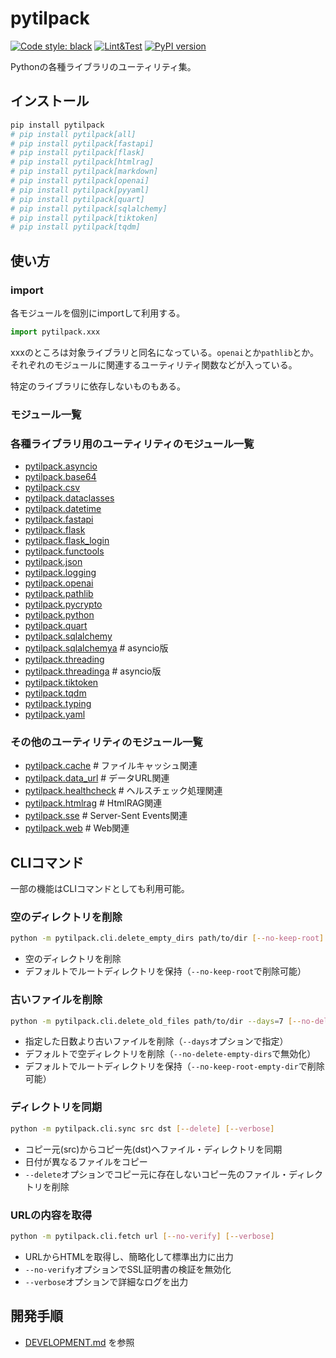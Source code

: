 # pytilpack

[![Code style: black](https://img.shields.io/badge/code%20style-black-000000.svg)](https://github.com/psf/black)
[![Lint&Test](https://github.com/ak110/pytilpack/actions/workflows/python-app.yml/badge.svg)](https://github.com/ak110/pytilpack/actions/workflows/python-app.yml)
[![PyPI version](https://badge.fury.io/py/pytilpack.svg)](https://badge.fury.io/py/pytilpack)

Pythonの各種ライブラリのユーティリティ集。

## インストール

```bash
pip install pytilpack
# pip install pytilpack[all]
# pip install pytilpack[fastapi]
# pip install pytilpack[flask]
# pip install pytilpack[htmlrag]
# pip install pytilpack[markdown]
# pip install pytilpack[openai]
# pip install pytilpack[pyyaml]
# pip install pytilpack[quart]
# pip install pytilpack[sqlalchemy]
# pip install pytilpack[tiktoken]
# pip install pytilpack[tqdm]
```

## 使い方

### import

各モジュールを個別にimportして利用する。

```python
import pytilpack.xxx
```

xxxのところは対象ライブラリと同名になっている。`openai`とか`pathlib`とか。
それぞれのモジュールに関連するユーティリティ関数などが入っている。

特定のライブラリに依存しないものもある。

### モジュール一覧

### 各種ライブラリ用のユーティリティのモジュール一覧

- [pytilpack.asyncio](pytilpack/asyncio.py)
- [pytilpack.base64](pytilpack/base64.py)
- [pytilpack.csv](pytilpack/csv.py)
- [pytilpack.dataclasses](pytilpack/dataclasses.py)
- [pytilpack.datetime](pytilpack/datetime.py)
- [pytilpack.fastapi](pytilpack/fastapi_/__init_.py)
- [pytilpack.flask](pytilpack/flask_/__init_.py)
- [pytilpack.flask_login](pytilpack/flask.py)
- [pytilpack.functools](pytilpack/functools.py)
- [pytilpack.json](pytilpack/json.py)
- [pytilpack.logging](pytilpack/logging.py)
- [pytilpack.openai](pytilpack/openai.py)
- [pytilpack.pathlib](pytilpack/pathlib.py)
- [pytilpack.pycrypto](pytilpack/pycrypto.py)
- [pytilpack.python](pytilpack/python.py)
- [pytilpack.quart](pytilpack/quart_/__init_.py)
- [pytilpack.sqlalchemy](pytilpack/sqlalchemy.py)
- [pytilpack.sqlalchemya](pytilpack/sqlalchemya.py)  # asyncio版
- [pytilpack.threading](pytilpack/threading.py)
- [pytilpack.threadinga](pytilpack/threadinga.py)  # asyncio版
- [pytilpack.tiktoken](pytilpack/tiktoken.py)
- [pytilpack.tqdm](pytilpack/tqdm.py)
- [pytilpack.typing](pytilpack/typing.py)
- [pytilpack.yaml](pytilpack/yaml.py)

### その他のユーティリティのモジュール一覧

- [pytilpack.cache](pytilpack/cache.py)  # ファイルキャッシュ関連
- [pytilpack.data_url](pytilpack/data_url.py)  # データURL関連
- [pytilpack.healthcheck](pytilpack/healthcheck.py)  # ヘルスチェック処理関連
- [pytilpack.htmlrag](pytilpack/htmlrag.py)  # HtmlRAG関連
- [pytilpack.sse](pytilpack/sse.py)  # Server-Sent Events関連
- [pytilpack.web](pytilpack/web.py)  # Web関連

## CLIコマンド

一部の機能はCLIコマンドとしても利用可能。

### 空のディレクトリを削除

```bash
python -m pytilpack.cli.delete_empty_dirs path/to/dir [--no-keep-root] [--verbose]
```

- 空のディレクトリを削除
- デフォルトでルートディレクトリを保持（`--no-keep-root`で削除可能）

### 古いファイルを削除

```bash
python -m pytilpack.cli.delete_old_files path/to/dir --days=7 [--no-delete-empty-dirs] [--no-keep-root-empty-dir] [--verbose]
```

- 指定した日数より古いファイルを削除（`--days`オプションで指定）
- デフォルトで空ディレクトリを削除（`--no-delete-empty-dirs`で無効化）
- デフォルトでルートディレクトリを保持（`--no-keep-root-empty-dir`で削除可能）

### ディレクトリを同期

```bash
python -m pytilpack.cli.sync src dst [--delete] [--verbose]
```

- コピー元(src)からコピー先(dst)へファイル・ディレクトリを同期
- 日付が異なるファイルをコピー
- `--delete`オプションでコピー元に存在しないコピー先のファイル・ディレクトリを削除

### URLの内容を取得

```bash
python -m pytilpack.cli.fetch url [--no-verify] [--verbose]
```

- URLからHTMLを取得し、簡略化して標準出力に出力
- `--no-verify`オプションでSSL証明書の検証を無効化
- `--verbose`オプションで詳細なログを出力

## 開発手順

- [DEVELOPMENT.md](DEVELOPMENT.md) を参照
